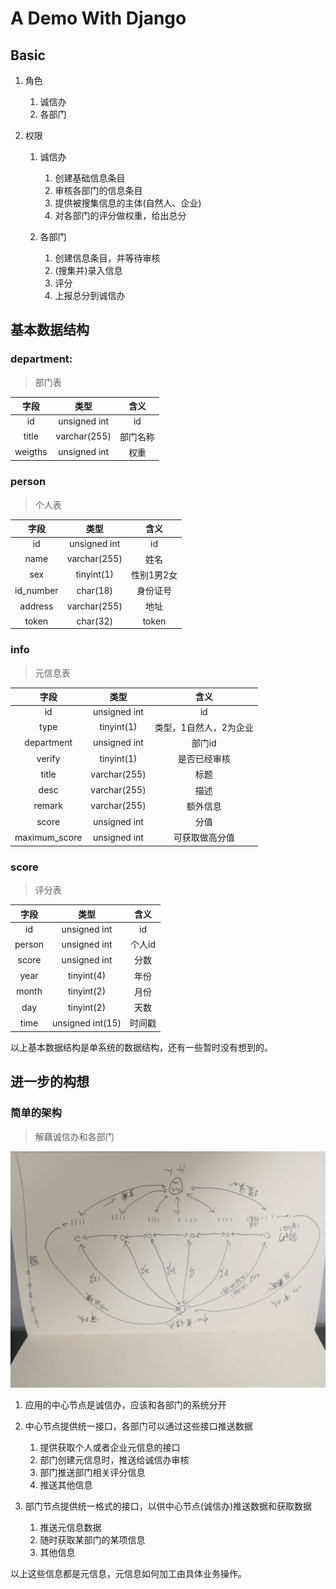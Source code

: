 # A Demo With Django

## Basic

1. 角色
    1. 诚信办
    2. 各部门
    
2. 权限
    1. 诚信办
        1. 创建基础信息条目
        2. 审核各部门的信息条目
        3. 提供被搜集信息的主体(自然人、企业)
        4. 对各部门的评分做权重，给出总分
        
    2. 各部门
        1. 创建信息条目，并等待审核
        2. (搜集并)录入信息
        3. 评分
        4. 上报总分到诚信办

## 基本数据结构

### department:
> 部门表

| 字段    | 类型         | 含义     |
| :---:   | :---:        | :---:    |
| id      | unsigned int | id       |
| title   | varchar(255) | 部门名称 |
| weigths | unsigned int | 权重     |

### person
> 个人表 

| 字段      | 类型         | 含义       |
| :---:     | :---:        | :---:      |
| id        | unsigned int | id         |
| name      | varchar(255) | 姓名       |
| sex       | tinyint(1)   | 性别1男2女 |
| id_number | char(18)     | 身份证号   |
| address   | varchar(255) | 地址       |
| token     | char(32)     | token      |

### info
> 元信息表

| 字段          | 类型         | 含义                   |
| :---:         | :---:        | :---:                  |
| id            | unsigned int | id                     |
| type          | tinyint(1)   | 类型，1自然人，2为企业 |
| department    | unsigned int | 部门id                 |
| verify        | tinyint(1)   | 是否已经审核           |
| title         | varchar(255) | 标题                   |
| desc          | varchar(255) | 描述                   |
| remark        | varchar(255) | 额外信息               |
| score         | unsigned int | 分值                   |
| maximum_score | unsigned int | 可获取做高分值         |

### score
> 评分表

| 字段   | 类型             | 含义   |
| :---:  | :---:            | :---:  |
| id     | unsigned int     | id     |
| person | unsigned int     | 个人id |
| score  | unsigned int     | 分数   |
| year   | tinyint(4)       | 年份   |
| month  | tinyint(2)       | 月份   |
| day    | tinyint(2)       | 天数   |
| time   | unsigned int(15) | 时间戳 |


以上基本数据结构是单系统的数据结构，还有一些暂时没有想到的。

## 进一步的构想

### 简单的架构

> 解藕诚信办和各部门

![简单架构图](img/webwxgetmsgimg.jpg)


1. 应用的中心节点是诚信办，应该和各部门的系统分开

2. 中心节点提供统一接口，各部门可以通过这些接口推送数据
    1. 提供获取个人或者企业元信息的接口
    2. 部门创建元信息时，推送给诚信办审核
    3. 部门推送部门相关评分信息
    4. 推送其他信息
    
3. 部门节点提供统一格式的接口，以供中心节点(诚信办)推送数据和获取数据
    1. 推送元信息数据
    2. 随时获取某部门的某项信息
    3. 其他信息

以上这些信息都是元信息，元信息如何加工由具体业务操作。
